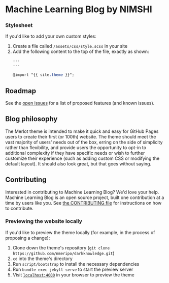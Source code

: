 # Machine Learning Blog by NIMSHI

### Stylesheet

If you'd like to add your own custom styles:

1. Create a file called `/assets/css/style.scss` in your site
2. Add the following content to the top of the file, exactly as shown:
    ```scss
    ---
    ---

    @import "{{ site.theme }}";
    ```


## Roadmap

See the [open issues](https://github.com/pages-themes/merlot/issues) for a list of proposed features (and known issues).

## Blog philosophy

The Merlot theme is intended to make it quick and easy for GitHub Pages users to create their first (or 100th) website. The theme should meet the vast majority of users' needs out of the box, erring on the side of simplicity rather than flexibility, and provide users the opportunity to opt-in to additional complexity if they have specific needs or wish to further customize their experience (such as adding custom CSS or modifying the default layout). It should also look great, but that goes without saying.

## Contributing

Interested in contributing to Machine Learning Blog? We'd love your help. Machine Learning Blog is an open source project, built one contribution at a time by users like you. See [the CONTRIBUTING file](docs/CONTRIBUTING.md) for instructions on how to contribute.

### Previewing the website locally

If you'd like to preview the theme locally (for example, in the process of proposing a change):

1. Clone down the theme's repository (`git clone https://github.com/nmeripo/darkknowledge.git`)
2. `cd` into the theme's directory
3. Run `script/bootstrap` to install the necessary dependencies
4. Run `bundle exec jekyll serve` to start the preview server
5. Visit [`localhost:4000`](http://localhost:4000) in your browser to preview the theme
